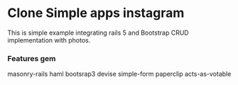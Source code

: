Clone Simple apps instagram
===========================
This is simple example integrating rails 5 and Bootstrap 
CRUD implementation with photos.

### Features gem ###
masonry-rails
haml
bootsrap3
devise
simple-form
paperclip
acts-as-votable

